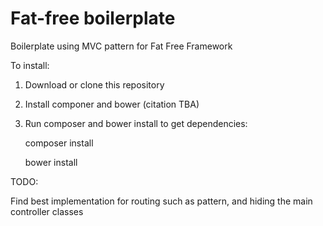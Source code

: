 # Fat-free boilerplate

Boilerplate using MVC pattern for Fat Free Framework

To install: 
1. Download or clone this repository
2. Install componer and bower (citation TBA)
3. Run composer and bower install to get dependencies: 

 	composer install 

 	bower install  



TODO: 

Find best implementation for routing such as pattern, and hiding the main controller classes

